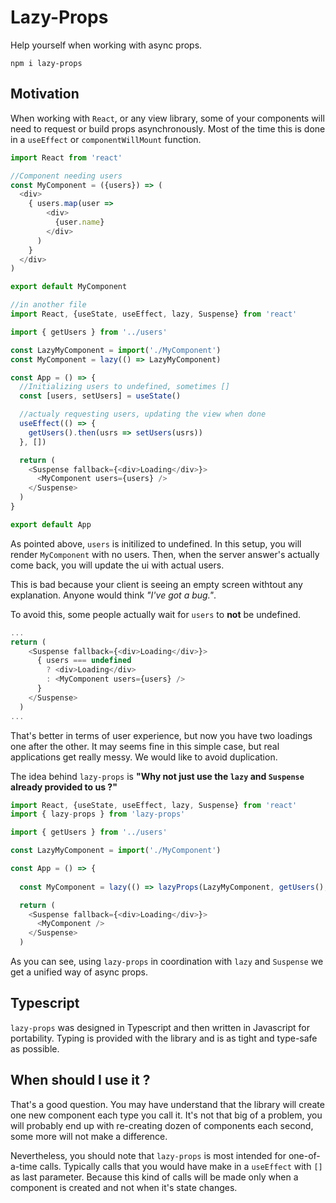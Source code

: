 # Lazy-Props

Help yourself when working with async props.
```
npm i lazy-props
```

## Motivation

When working with `React`, or any view library, some of your components will need to request or build props asynchronously. Most of the time this is done in a `useEffect` or `componentWillMount` function.

```js
import React from 'react'

//Component needing users
const MyComponent = ({users}) => (
  <div>
    { users.map(user => 
        <div>
          {user.name}
        </div>
      )
    }
  </div>
)

export default MyComponent

//in another file
import React, {useState, useEffect, lazy, Suspense} from 'react'

import { getUsers } from '../users'

const LazyMyComponent = import('./MyComponent')
const MyComponent = lazy(() => LazyMyComponent)

const App = () => {
  //Initializing users to undefined, sometimes []
  const [users, setUsers] = useState()

  //actualy requesting users, updating the view when done
  useEffect(() => {
    getUsers().then(usrs => setUsers(usrs))
  }, [])

  return (
    <Suspense fallback={<div>Loading</div>}>
      <MyComponent users={users} />
    </Suspense>
  )
}

export default App
```

As pointed above, `users` is initilized to undefined. In this setup, you will render `MyComponent` with no users. Then, when the server answer's actually come back, you will update the ui with actual users.

This is bad because your client is seeing an empty screen withtout any explanation. Anyone would think _"I've got a bug."_.

To avoid this, some people actually wait for `users` to __not__ be undefined.

```js
...
return (
    <Suspense fallback={<div>Loading</div>}>
      { users === undefined 
        ? <div>Loading</div>
        : <MyComponent users={users} />
      }
    </Suspense>
  )
...
```
That's better in terms of user experience, but now you have two loadings one after the other. It may seems fine in this simple case, but real applications get really messy. We would like to avoid duplication.

The idea behind `lazy-props` is __"Why not just use the `lazy` and `Suspense` already provided to us ?"__

```js
import React, {useState, useEffect, lazy, Suspense} from 'react'
import { lazy-props } from 'lazy-props'

import { getUsers } from '../users'

const LazyMyComponent = import('./MyComponent')

const App = () => {
  
  const MyComponent = lazy(() => lazyProps(LazyMyComponent, getUsers(), 'users'))

  return (
    <Suspense fallback={<div>Loading</div>}>
      <MyComponent />
    </Suspense>
  )
```

As you can see, using `lazy-props` in coordination with `lazy` and `Suspense` we get a unified way of async props.

## Typescript

`lazy-props` was designed in Typescript and then written in Javascript for portability. Typing is provided with the library and is as tight and type-safe as possible.

## When should I use it ?

That's a good question. You may have understand that the library will create one new component each type you call it. It's not that big of a problem, you will probably end up with re-creating dozen of components each second, some more will not make a difference.

Nevertheless, you should note that `lazy-props` is most intended for one-of-a-time calls. Typically calls that you would have make in a `useEffect` with `[]` as last parameter. Because this kind of calls will be made only when a component is created and not when it's state changes.

